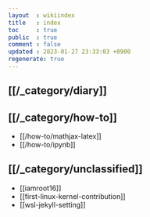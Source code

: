 ```yaml
---
layout  : wikiindex
title   : index
toc     : true
public  : true
comment : false
updated : 2023-01-27 23:33:03 +0900
regenerate: true
---
```


## [[/_category/diary]]


## [[/_category/how-to]]

* [[/how-to/mathjax-latex]]
* [[/how-to/ipynb]]

## [[/_category/unclassified]]

* [[iamroot16]]
* [[first-linux-kernel-contribution]]
* [[wsl-jekyll-setting]]

<!--
* [[filename]]{title}
    * [[]]

---
## blog posts
<div>
    <ul>
{% for post in site.posts %}
    {% if post.public == true %}
        <li>
            <a class="post-link" href="{{ post.url | prepend: site.baseurl }}">
                {{ post.title }}
            </a>
        </li>
    {% endif %}
{% endfor %}
    </ul>
</div>
-->

